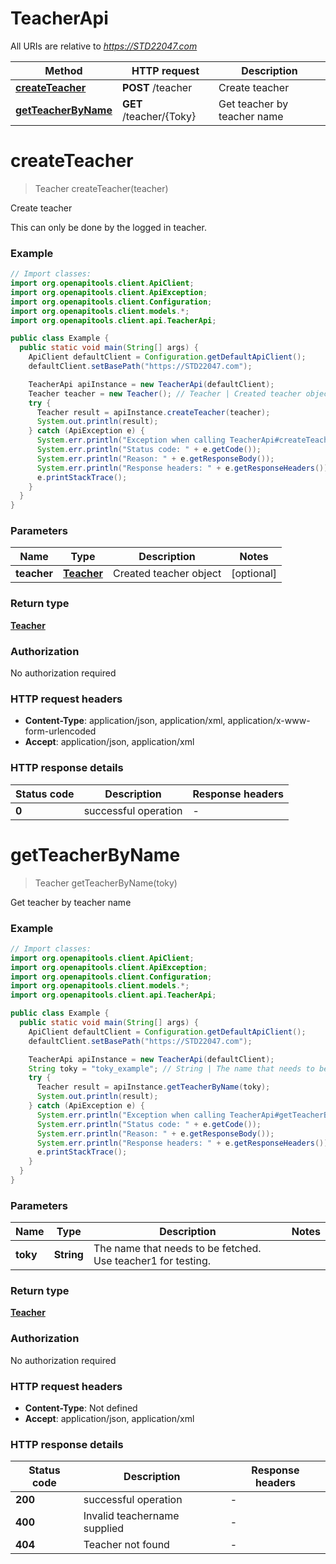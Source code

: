 # TeacherApi

All URIs are relative to *https://STD22047.com*

Method | HTTP request | Description
------------- | ------------- | -------------
[**createTeacher**](TeacherApi.md#createTeacher) | **POST** /teacher | Create teacher
[**getTeacherByName**](TeacherApi.md#getTeacherByName) | **GET** /teacher/{Toky} | Get teacher by teacher name


<a name="createTeacher"></a>
# **createTeacher**
> Teacher createTeacher(teacher)

Create teacher

This can only be done by the logged in teacher.

### Example
```java
// Import classes:
import org.openapitools.client.ApiClient;
import org.openapitools.client.ApiException;
import org.openapitools.client.Configuration;
import org.openapitools.client.models.*;
import org.openapitools.client.api.TeacherApi;

public class Example {
  public static void main(String[] args) {
    ApiClient defaultClient = Configuration.getDefaultApiClient();
    defaultClient.setBasePath("https://STD22047.com");

    TeacherApi apiInstance = new TeacherApi(defaultClient);
    Teacher teacher = new Teacher(); // Teacher | Created teacher object
    try {
      Teacher result = apiInstance.createTeacher(teacher);
      System.out.println(result);
    } catch (ApiException e) {
      System.err.println("Exception when calling TeacherApi#createTeacher");
      System.err.println("Status code: " + e.getCode());
      System.err.println("Reason: " + e.getResponseBody());
      System.err.println("Response headers: " + e.getResponseHeaders());
      e.printStackTrace();
    }
  }
}
```

### Parameters

Name | Type | Description  | Notes
------------- | ------------- | ------------- | -------------
 **teacher** | [**Teacher**](Teacher.md)| Created teacher object | [optional]

### Return type

[**Teacher**](Teacher.md)

### Authorization

No authorization required

### HTTP request headers

 - **Content-Type**: application/json, application/xml, application/x-www-form-urlencoded
 - **Accept**: application/json, application/xml

### HTTP response details
| Status code | Description | Response headers |
|-------------|-------------|------------------|
**0** | successful operation |  -  |

<a name="getTeacherByName"></a>
# **getTeacherByName**
> Teacher getTeacherByName(toky)

Get teacher by teacher name

### Example
```java
// Import classes:
import org.openapitools.client.ApiClient;
import org.openapitools.client.ApiException;
import org.openapitools.client.Configuration;
import org.openapitools.client.models.*;
import org.openapitools.client.api.TeacherApi;

public class Example {
  public static void main(String[] args) {
    ApiClient defaultClient = Configuration.getDefaultApiClient();
    defaultClient.setBasePath("https://STD22047.com");

    TeacherApi apiInstance = new TeacherApi(defaultClient);
    String toky = "toky_example"; // String | The name that needs to be fetched. Use teacher1 for testing. 
    try {
      Teacher result = apiInstance.getTeacherByName(toky);
      System.out.println(result);
    } catch (ApiException e) {
      System.err.println("Exception when calling TeacherApi#getTeacherByName");
      System.err.println("Status code: " + e.getCode());
      System.err.println("Reason: " + e.getResponseBody());
      System.err.println("Response headers: " + e.getResponseHeaders());
      e.printStackTrace();
    }
  }
}
```

### Parameters

Name | Type | Description  | Notes
------------- | ------------- | ------------- | -------------
 **toky** | **String**| The name that needs to be fetched. Use teacher1 for testing.  |

### Return type

[**Teacher**](Teacher.md)

### Authorization

No authorization required

### HTTP request headers

 - **Content-Type**: Not defined
 - **Accept**: application/json, application/xml

### HTTP response details
| Status code | Description | Response headers |
|-------------|-------------|------------------|
**200** | successful operation |  -  |
**400** | Invalid teachername supplied |  -  |
**404** | Teacher not found |  -  |

